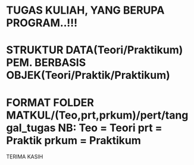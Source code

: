 TUGAS KULIAH, YANG BERUPA PROGRAM..!!!
==========================================================
STRUKTUR DATA(Teori/Praktikum)
PEM. BERBASIS OBJEK(Teori/Praktik/Praktikum)
===========================================================
FORMAT FOLDER
MATKUL/(Teo,prt,prkum)/pert/tanggal_tugas
NB: Teo   = Teori
    prt   = Praktik
    prkum = Praktikum
==========================================================
TERIMA KASIH
